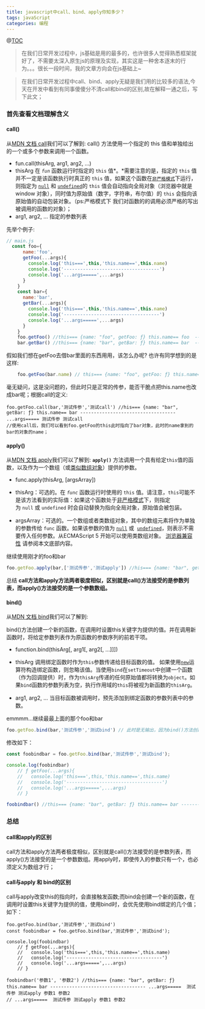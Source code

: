 ```yaml
---
title: javascript中call、bind、apply你知多少？
tags: javaScript
categories: 编程
---
```




@[TOC](javascript中call、bind、apply你知多少？)

> 在我们日常开发过程中，js基础是用的最多的，也许很多人觉得熟悉框架就好了，不需要太深入原生js的原理及实现，其实这是一种舍本逐末的行为。。。很长一段时间，我的文章方向会在js基础上~

> 在我们日常开发过程中call、bind、apply无疑是我们用的比较多的语法,今天在开发中看到有同事傻傻分不清call和bind的区别,故在解释一通之后，写下此文；

### 首先查看文档理解含义
#### call()
从[MDN 文档 call](https://developer.mozilla.org/zh-CN/docs/Web/JavaScript/Reference/Global_Objects/Function/call)我们可以了解到:
call() 方法使用一个指定的 this 值和单独给出的一个或多个参数来调用一个函数。
* fun.call(thisArg, arg1, arg2, ...)
* thisArg 在 *`fun`* 函数运行时指定的 `this` 值*。*需要注意的是，指定的 `this` 值并不一定是该函数执行时真正的 `this` 值，如果这个函数在[`非严格模式`](https://developer.mozilla.org/zh-CN/docs/Web/JavaScript/Reference/Strict_mode "如果你想改变你的代码，让其工作在具有限制性JavaScript环境中，请参阅转换成严格模式。")下运行，则指定为 [`null`](https://developer.mozilla.org/zh-CN/docs/Web/JavaScript/Reference/Global_Objects/null "值 null 特指对象的值未设置。它是 JavaScript 基本类型 之一。") 和 [`undefined`](https://developer.mozilla.org/zh-CN/docs/Web/JavaScript/Reference/Global_Objects/undefined "undefined是全局对象的一个属性。也就是说，它是全局作用域的一个变量。undefined的最初值就是原始数据类型undefined。")的 `this` 值会自动指向全局对象（浏览器中就是 window 对象），同时值为原始值（数字，字符串，布尔值）的 `this` 会指向该原始值的自动包装对象。（ps:严格模式下 我们对函数的的调用必须严格的写出被调用的函数的对象）；
* arg1, arg2, ... 指定的参数列表

先举个例子:
```javaScript
// main.js
  const foo={
      name:'foo',
      getFoo(...args){
        console.log('this===',this,'this.name==',this.name)
        console.log('-----------------------------------')
        console.log('...args=====',...args)
      }
    }
    const bar={
      name:'bar',
      getBar(...args){
        console.log('this===',this,'this.name==',this.name)
        console.log('-----------------------------------')
        console.log('...args=====',...args)
      }
    }
    foo.getFoo() //this=== {name: "foo", getFoo: ƒ} this.name== foo  ----------------------------------- ...args=====
    bar.getBar() //this=== {name: "bar", getBar: ƒ} this.name== bar  ----------------------------------- ...args=====

```
假如我们想在getFoo去借bar里面的东西用用，该怎么办呢?
也许有同学想到的是这样:
```javaScript
    foo.getFoo(bar.name) // this=== {name: "foo", getFoo: ƒ} this.name== foo -----------------------------------  ...args===== bar

```
毫无疑问，这是没问题的，但此时只是正常的传参，能否干脆点把this.name也改成bar呢；根据call的定义:
```
foo.getFoo.call(bar,'测试传参','测试call') //his=== {name: "bar", getBar: ƒ} this.name== bar ----------------------------------- ...args===== 测试传参 测试call
//使用call后，我们可以看到foo.getFoo的this此时指向了bar对象，此时的name拿到的bar的对象的name；
```
#### apply()
从[MDN 文档 apply](https://developer.mozilla.org/zh-CN/docs/Web/JavaScript/Reference/Global_Objects/Function/apply)我们可以了解到:
**`apply()`** 方法调用一个具有给定`this`值的函数，以及作为一个数组（或[类似数组对象](https://developer.mozilla.org/zh-CN/docs/Web/JavaScript/Guide/Indexed_collections#Working_with_array-like_objects)）提供的参数。

* func.apply(thisArg, [argsArray])
* thisArg：可选的。在 *`func`* 函数运行时使用的 `this` 值。请注意，`this`可能不是该方法看到的实际值：如果这个函数处于[非严格模式](https://developer.mozilla.org/zh-CN/docs/Web/JavaScript/Reference/Strict_mode "如果你想改变你的代码，让其工作在具有限制性JavaScript环境中，请参阅转换成严格模式。")下，则指定为 `null` 或 `undefined` 时会自动替换为指向全局对象，原始值会被包装。

* argsArray：可选的。一个数组或者类数组对象，其中的数组元素将作为单独的参数传给 `func` 函数。如果该参数的值为 [`null`](https://developer.mozilla.org/zh-CN/docs/Web/JavaScript/Reference/Global_Objects/null "值 null 特指对象的值未设置。它是 JavaScript 基本类型 之一。") 或  [`undefined`](https://developer.mozilla.org/zh-CN/docs/Web/JavaScript/Reference/Global_Objects/undefined "undefined是全局对象的一个属性。也就是说，它是全局作用域的一个变量。undefined的最初值就是原始数据类型undefined。")，则表示不需要传入任何参数。从ECMAScript 5 开始可以使用类数组对象。 [浏览器兼容性](https://developer.mozilla.org/zh-CN/docs/Web/JavaScript/Reference/Global_Objects/Function/apply#Browser_compatibility) 请参阅本文底部内容。

继续使用刚才的foo和bar
```javaScript
foo.getFoo.apply(bar,['测试传参','测试apply']) //his=== {name: "bar", getBar: ƒ} this.name== bar ----------------------------------- ...args===== 测试传参 测试apply

```

总结 **call方法和apply方法两者极度相似，区别就是call()方法接受的是参数列表，而apply()方法接受的是一个参数数组。**

#### bind()
从[MDN 文档 bind](https://developer.mozilla.org/zh-CN/docs/Web/JavaScript/Reference/Global_Objects/Function/bind)我们可以了解到:

bind()方法创建一个新的函数，在调用时设置this关键字为提供的值。并在调用新函数时，将给定参数列表作为原函数的参数序列的前若干项。
* function.bind(thisArg[, arg1[, arg2[, ...]]])
* thisArg 调用绑定函数时作为`this`参数传递给目标函数的值。 如果使用[`new`](https://developer.mozilla.org/zh-CN/docs/Web/JavaScript/Reference/Operators/new "new 运算符创建一个用户定义的对象类型的实例或具有构造函数的内置对象的实例。")运算符构造绑定函数，则忽略该值。当使用`bind`在`setTimeout`中创建一个函数（作为回调提供）时，作为`thisArg`传递的任何原始值都将转换为`object`。如果`bind`函数的参数列表为空，执行作用域的`this`将被视为新函数的`thisArg`。

* arg1, arg2, ... 当目标函数被调用时，预先添加到绑定函数的参数列表中的参数。

emmmm...继续最最上面的那个foo和bar

```javascript
foo.getFoo.bind(bar,'测试传参','测试bind') // 此时是无输出，因为bind()方法创建一个新的函数，当前函数并没有执行


```
修改如下：
```javascript
const foobindbar = foo.getFoo.bind(bar,'测试传参','测试bind');

console.log(foobindbar)
    // ƒ getFoo(...args){
    //   console.log('this===',this,'this.name==',this.name)
    //   console.log('-----------------------------------')
    //   console.log('...args=====',...args)
    // }

foobindbar() //this=== {name: "bar", getBar: ƒ} this.name== bar ----------------------------------- ...args===== 测试传参 测试apply


```
### 总结
#### call和apply的区别
call方法和apply方法两者极度相似，区别就是call()方法接受的是参数列表，而apply()方法接受的是一个参数数组。用apply时，即使传入的参数只有一个，也必须定义为数组才行；

#### call与apply 和 bind的区别

call与apply改变this的指向时，会直接触发函数;而bind会创建一个新的函数，在调用时设置this关键字为提供的值，使用bind时，会优先使用bind绑定的几个值；
如下：
```
foo.getFoo.bind(bar,'测试传参','测试bind')
const foobindbar = foo.getFoo.bind(bar,'测试传参','测试bind');

console.log(foobindbar)
    // ƒ getFoo(...args){
    //   console.log('this===',this,'this.name==',this.name)
    //   console.log('-----------------------------------')
    //   console.log('...args=====',...args)
    // }

foobindbar('参数1', '参数2') //this=== {name: "bar", getBar: ƒ} this.name== bar ----------------------------------- ...args=====  测试传参 测试apply 参数1 参数2
// ...args=====  测试传参 测试apply 参数1 参数2

```

